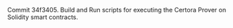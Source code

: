 Commit 34f3405.                    Build and Run scripts for executing the Certora Prover on Solidity smart contracts.
